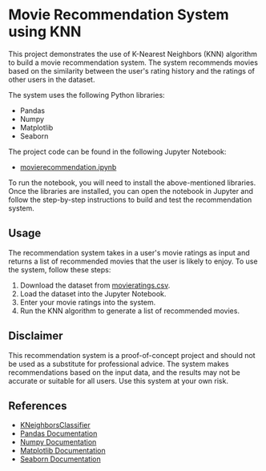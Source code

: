 <!DOCTYPE html>
<html>
  <head>
    <title>Movie Recommendation System using KNN</title>
  </head>
  <body>
    <h1>Movie Recommendation System using KNN</h1>
    <p>This project demonstrates the use of K-Nearest Neighbors (KNN) algorithm to build a movie recommendation system. The system recommends movies based on the similarity between the user's rating history and the ratings of other users in the dataset.</p>
    <p>The system uses the following Python libraries:</p>
    <ul>
      <li>Pandas</li>
      <li>Numpy</li>
      <li>Matplotlib</li>
      <li>Seaborn</li>
    </ul>
    <p>The project code can be found in the following Jupyter Notebook:</p>
    <ul>
      <li><a href="https://github.com/yourusername/movierecommendation.ipynb">movierecommendation.ipynb</a></li>
    </ul>
    <p>To run the notebook, you will need to install the above-mentioned libraries. Once the libraries are installed, you can open the notebook in Jupyter and follow the step-by-step instructions to build and test the recommendation system.</p>
    <h2>Usage</h2>
    <p>The recommendation system takes in a user's movie ratings as input and returns a list of recommended movies that the user is likely to enjoy. To use the system, follow these steps:</p>
    <ol>
      <li>Download the dataset from <a href="https://www.kaggle.com/yourusername/movieratings.csv">movieratings.csv</a>.</li>
      <li>Load the dataset into the Jupyter Notebook.</li>
      <li>Enter your movie ratings into the system.</li>
      <li>Run the KNN algorithm to generate a list of recommended movies.</li>
    </ol>
    <h2>Disclaimer</h2>
    <p>This recommendation system is a proof-of-concept project and should not be used as a substitute for professional advice. The system makes recommendations based on the input data, and the results may not be accurate or suitable for all users. Use this system at your own risk.</p>
    <h2>References</h2>
    <ul>
      <li><a href="https://scikit-learn.org/stable/modules/generated/sklearn.neighbors.KNeighborsClassifier.html">KNeighborsClassifier</a></li>
      <li><a href="https://pandas.pydata.org/docs/">Pandas Documentation</a></li>
      <li><a href="https://numpy.org/doc/">Numpy Documentation</a></li>
      <li><a href="https://matplotlib.org/stable/contents.html">Matplotlib Documentation</a></li>
      <li><a href="https://seaborn.pydata.org/tutorial.html">Seaborn Documentation</a></li>
    </ul>
  </body>
</html>
